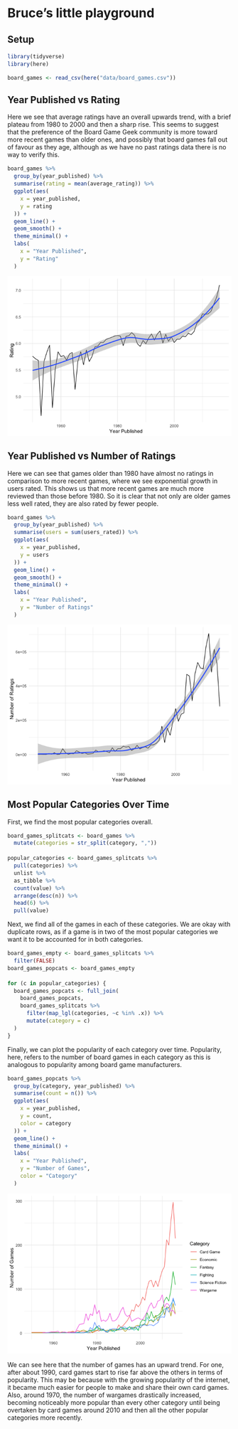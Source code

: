 Bruce’s little playground
================

## Setup

``` r
library(tidyverse)
library(here)
```

``` r
board_games <- read_csv(here("data/board_games.csv"))
```

## Year Published vs Rating

Here we see that average ratings have an overall upwards trend, with a
brief plateau from 1980 to 2000 and then a sharp rise. This seems to
suggest that the preference of the Board Game Geek community is more
toward more recent games than older ones, and possibly that board games
fall out of favour as they age, although as we have no past ratings data
there is no way to verify this.

``` r
board_games %>%
  group_by(year_published) %>%
  summarise(rating = mean(average_rating)) %>%
  ggplot(aes(
    x = year_published,
    y = rating
  )) +
  geom_line() +
  geom_smooth() +
  theme_minimal() +
  labs(
    x = "Year Published",
    y = "Rating"
  )
```

![](bruce_files/figure-gfm/year-published-rating-1.png)<!-- -->

## Year Published vs Number of Ratings

Here we can see that games older than 1980 have almost no ratings in
comparison to more recent games, where we see exponential growth in
users rated. This shows us that more recent games are much more reviewed
than those before 1980. So it is clear that not only are older games
less well rated, they are also rated by fewer people.

``` r
board_games %>%
  group_by(year_published) %>%
  summarise(users = sum(users_rated)) %>%
  ggplot(aes(
    x = year_published,
    y = users
  )) +
  geom_line() +
  geom_smooth() +
  theme_minimal() +
  labs(
    x = "Year Published",
    y = "Number of Ratings"
  )
```

![](bruce_files/figure-gfm/year-published-users-rated-1.png)<!-- -->

## Most Popular Categories Over Time

First, we find the most popular categories overall.

``` r
board_games_splitcats <- board_games %>% 
  mutate(categories = str_split(category, ","))

popular_categories <- board_games_splitcats %>%
  pull(categories) %>%
  unlist %>%
  as_tibble %>%
  count(value) %>%
  arrange(desc(n)) %>%
  head(6) %>%
  pull(value)
```

Next, we find all of the games in each of these categories. We are okay
with duplicate rows, as if a game is in two of the most popular
categories we want it to be accounted for in both categories.

``` r
board_games_empty <- board_games_splitcats %>%
  filter(FALSE)
board_games_popcats <- board_games_empty

for (c in popular_categories) {
  board_games_popcats <- full_join(
    board_games_popcats,
    board_games_splitcats %>%
      filter(map_lgl(categories, ~c %in% .x)) %>%
      mutate(category = c)
  )
}
```

Finally, we can plot the popularity of each category over time.
Popularity, here, refers to the number of board games in each category
as this is analogous to popularity among board game manufacturers.

``` r
board_games_popcats %>%
  group_by(category, year_published) %>%
  summarise(count = n()) %>%
  ggplot(aes(
    x = year_published,
    y = count,
    color = category
  )) +
  geom_line() +
  theme_minimal() +
  labs(
    x = "Year Published",
    y = "Number of Games",
    color = "Category"
  )
```

![](bruce_files/figure-gfm/popular-categories-year-published-1.png)<!-- -->

We can see here that the number of games has an upward trend. For one,
after about 1990, card games start to rise far above the others in terms
of popularity. This may be because with the growing popularity of the
internet, it became much easier for people to make and share their own
card games. Also, around 1970, the number of wargames drastically
increased, becoming noticeably more popular than every other category
until being overtaken by card games around 2010 and then all the other
popular categories more recently.

